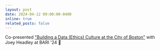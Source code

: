 ```yaml
---
layout: post
date: 2024-04-12 09:00:00-0400
inline: true
related_posts: false
---
```


Co-presented ["Building a Data (Ethics) Culture at the City of Boston"](https://cssh.northeastern.edu/bari/bari-conference-2024-greater-bostons-annual-insight-to-impact-summit/#SESS3) with Joey Headley at BARI '24 🤠
